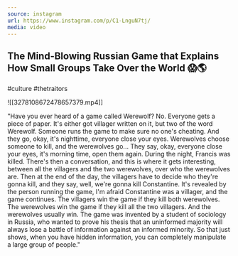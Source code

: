 ```yaml
---
source: instagram
url: https://www.instagram.com/p/C1-LnguN7tj/
media: video
---
```


## The Mind-Blowing Russian Game that Explains How Small Groups Take Over the World 😱🌎

#culture #thetraitors

![[3278108672478657379.mp4]]

"Have you ever heard of a game called Werewolf?
No.
Everyone gets a piece of paper.
It's either got villager written on it,
but two of the word Werewolf.
Someone runs the game to make sure no one's cheating.
And they go, okay, it's nighttime, everyone close your eyes.
Werewolves choose someone to kill, and the werewolves go...
They say, okay, everyone close your eyes, it's morning time, open them again.
During the night, Francis was killed.
There's then a conversation, and this is where it gets interesting,
between all the villagers and the two werewolves,
over who the werewolves are.
Then at the end of the day, the villagers have to decide who they're gonna kill,
and they say, well, we're gonna kill Constantine.
It's revealed by the person running the game,
I'm afraid Constantine was a villager, and the game continues.
The villagers win the game if they kill both werewolves.
The werewolves win the game if they kill all the two villagers.
And the werewolves usually win.
The game was invented by a student of sociology in Russia,
who wanted to prove his thesis that an uninformed majority
will always lose a battle of information against an informed minority.
So that just shows, when you have hidden information,
you can completely manipulate a large group of people."